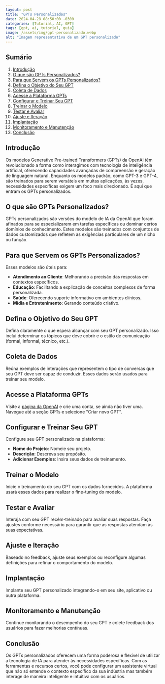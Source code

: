 ```yaml
---
layout: post
title: "GPTs Personalizados"
date: 2024-04-28 08:50:00 -0300
categories: [Tutorial, AI, GPT]
tags: [gpt, ai, tutorial, guia]
image: /assets/img/gpt-personalizado.webp  
alt: "Imagem representativa de um GPT personalizado"
---
```


## Sumário

1. [Introdução](#introdução)
2. [O que são GPTs Personalizados?](#o-que-são-gpts-personalizados)
3. [Para que Servem os GPTs Personalizados?](#para-que-servem-os-gpts-personalizados)
4. [Defina o Objetivo do Seu GPT](#defina-o-objetivo-do-seu-gpt)
5. [Coleta de Dados](#coleta-de-dados)
6. [Acesse a Plataforma GPTs](#acesse-a-plataforma-gpts)
7. [Configurar e Treinar Seu GPT](#configurar-e-treinar-seu-gpt)
8. [Treinar o Modelo](#treinar-o-modelo)
9. [Testar e Avaliar](#testar-e-avaliar)
10. [Ajuste e Iteração](#ajuste-e-iteração)
11. [Implantação](#implantação)
12. [Monitoramento e Manutenção](#monitoramento-e-manutenção)
13. [Conclusão](#conclusão)

## Introdução

Os modelos Generative Pre-trained Transformers (GPTs) da OpenAI têm revolucionado a forma como interagimos com tecnologia de inteligência artificial, oferecendo capacidades avançadas de compreensão e geração de linguagem natural. Enquanto os modelos padrão, como GPT-3 e GPT-4, são treinados para serem versáteis em muitas aplicações, às vezes, necessidades específicas exigem um foco mais direcionado. É aqui que entram os GPTs personalizados.

## O que são GPTs Personalizados?

GPTs personalizados são versões do modelo de IA da OpenAI que foram afinados para se especializarem em tarefas específicas ou dominar certos domínios de conhecimento. Estes modelos são treinados com conjuntos de dados customizados que refletem as exigências particulares de um nicho ou função.

## Para que Servem os GPTs Personalizados?

Esses modelos são úteis para:

- **Atendimento ao Cliente**: Melhorando a precisão das respostas em contextos específicos.
- **Educação**: Facilitando a explicação de conceitos complexos de forma personalizada.
- **Saúde**: Oferecendo suporte informativo em ambientes clínicos.
- **Mídia e Entretenimento**: Gerando conteúdo criativo.

## Defina o Objetivo do Seu GPT

Defina claramente o que espera alcançar com seu GPT personalizado. Isso inclui determinar os tópicos que deve cobrir e o estilo de comunicação (formal, informal, técnico, etc.).

## Coleta de Dados

Reúna exemplos de interações que representem o tipo de conversas que seu GPT deve ser capaz de conduzir. Esses dados serão usados para treinar seu modelo.

## Acesse a Plataforma GPTs

Visite a [página da OpenAI](https://platform.openai.com/account/api-keys) e crie uma conta, se ainda não tiver uma. Navegue até a seção GPTs e selecione "Criar novo GPT".

## Configurar e Treinar Seu GPT

Configure seu GPT personalizado na plataforma:
- **Nome do Projeto**: Nomeie seu projeto.
- **Descrição**: Descreva seu propósito.
- **Adicionar Exemplos**: Insira seus dados de treinamento.

## Treinar o Modelo

Inicie o treinamento do seu GPT com os dados fornecidos. A plataforma usará esses dados para realizar o fine-tuning do modelo.

## Testar e Avaliar

Interaja com seu GPT recém-treinado para avaliar suas respostas. Faça ajustes conforme necessário para garantir que as respostas atendam às suas expectativas.

## Ajuste e Iteração

Baseado no feedback, ajuste seus exemplos ou reconfigure algumas definições para refinar o comportamento do modelo.

## Implantação

Implante seu GPT personalizado integrando-o em seu site, aplicativo ou outra plataforma.

## Monitoramento e Manutenção

Continue monitorando o desempenho do seu GPT e colete feedback dos usuários para fazer melhorias contínuas.

## Conclusão

Os GPTs personalizados oferecem uma forma poderosa e flexível de utilizar a tecnologia de IA para atender às necessidades específicas. Com as ferramentas e recursos certos, você pode configurar um assistente virtual que não só entende o contexto específico da sua indústria mas também interage de maneira inteligente e intuitiva com os usuários.